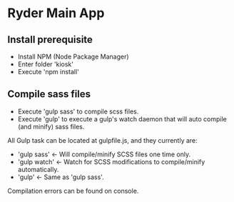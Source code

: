# Ryder Main App

## Install prerequisite

- Install NPM (Node Package Manager)
- Enter folder 'kiosk'
- Execute 'npm install'

## Compile sass files

- Execute 'gulp sass' to compile scss files.
- Execute 'gulp' to execute a gulp's watch daemon that will auto compile (and minify) sass files.

All Gulp task can be located at gulpfile.js, and they currently are:
- 'gulp sass'           <- Will compile/minify SCSS files one time only.
- 'gulp watch'          <- Watch for SCSS modifications to compile/minify automatically.
- 'gulp'                <- Same as 'gulp sass'.

Compilation errors can be found on console.
